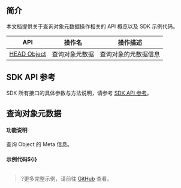 ## 简介

本文档提供关于查询对象元数据操作相关的 API 概览以及 SDK 示例代码。

| API                                                          | 操作名         | 操作描述                                  |
| ------------------------------------------------------------ | -------------- | ----------------------------------------- |
| [HEAD Object](https://cloud.tencent.com/document/product/436/7745) | 查询对象元数据 | 查询对象的元数据信息                  |

## SDK API 参考

SDK 所有接口的具体参数与方法说明，请参考 [SDK API 参考](cssg://api-doc)。

## 查询对象元数据

#### 功能说明

查询 Object 的 Meta 信息。

#### 示例代码${i}

[//]: # (.cssg-snippet-head-object)
```
```

>?更多完整示例，请前往 [GitHub](cssg://code-example/head-object) 查看。

